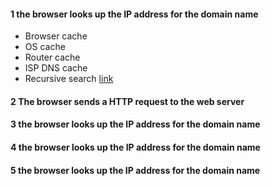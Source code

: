 #### 1 the browser looks up the IP address for the domain name
* Browser cache 
* OS cache 
* Router cache 
* ISP DNS cache
* Recursive search 
[link](https://www.cloudflare.com/learning/dns/what-is-dns/)

#### 2 The browser sends a HTTP request to the web server
#### 3 the browser looks up the IP address for the domain name
#### 4 the browser looks up the IP address for the domain name
#### 5 the browser looks up the IP address for the domain name







